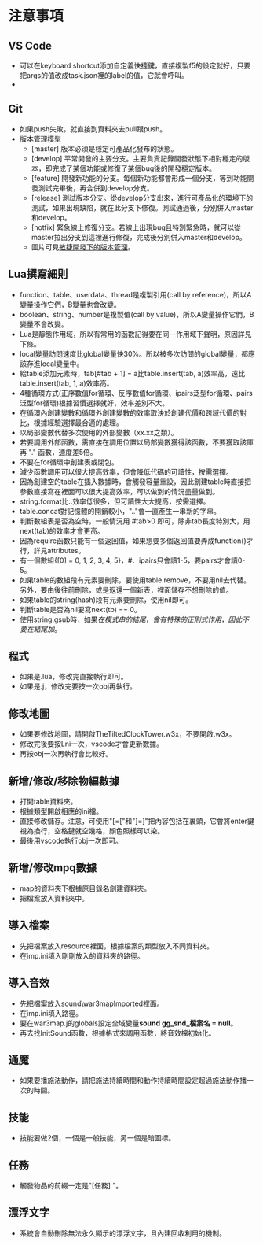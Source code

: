# 注意事項
## VS Code
- 可以在keyboard shortcut添加自定義快捷鍵，直接複製f5的設定就好，只要把args的值改成task.json裡的label的值，它就會呼叫。
- 
## Git
- 如果push失敗，就直接到資料夾去pull跟push。
- 版本管理模型
    - [master] 版本必須是穩定可產品化發布的狀態。
    - [develop] 平常開發的主要分支。主要負責記錄開發狀態下相對穩定的版本，即完成了某個功能或修復了某個bug後的開發穩定版本。
    - [feature] 開發新功能的分支。每個新功能都會形成一個分支，等到功能開發測試完畢後，再合併到develop分支。
    - [release] 測試版本分支。從develop分支出來，進行可產品化的環境下的測試，如果出現缺陷，就在此分支下修復。測試通過後，分別併入master和develop。
    - [hotfix] 緊急線上修復分支。若線上出現bug且特別緊急時，就可以從master拉出分支到這裡進行修復，完成後分別併入master和develop。
    - 圖片可見[敏捷開發下的版本管理][ref_url5]。

## Lua撰寫細則
- function、table、userdata、thread是複製引用(call by reference)，所以A變量操作它們，B變量也會改變。
- boolean、string、number是複製值(call by value)，所以A變量操作它們，B變量不會改變。
- Lua是靜態作用域，所以有常用的函數記得要在同一作用域下聲明，原因詳見下條。
- local變量訪問速度比global變量快30%。所以被多次訪問的global變量，都應該存進local變量中。
- 給table添加元素時，tab[#tab + 1] = a比table.insert(tab, a)效率高，遠比table.insert(tab, 1, a)效率高。
- 4種循環方式(正序數值for循環、反序數值for循環、ipairs泛型for循環、pairs泛型for循環)根據習慣選擇就好，效率差別不大。
- 在循環內創建變數和循環外創建變數的效率取決於創建代價和跨域代價的對比，根據經驗選擇最合適的處理。
- 以局部變數代替多次使用的外部變數（xx.xx之類）。
- 若要調用外部函數，需直接在調用位置以局部變數獲得該函數，不要獲取該庫再 "." 函數，速度差5倍。
- 不要在for循環中創建表或閉包。
- 減少函數調用可以很大提高效率，但會降低代碼的可讀性，按需選擇。
- 因為創建空的table在插入數據時，會觸發容量重設，因此創建table時直接把參數直接寫在裡面可以很大提高效率，可以做到的情況盡量做到。
- string.format比..效率低很多，但可讀性大大提高，按需選擇。
- table.concat對記憶體的開銷較小，".."會一直產生一串新的字串。
- 判斷數組表是否為空時，一般情況用 #tab>0 即可，除非tab長度特別大，用next(tab)的效率才會更高。
- 因為require函數只能有一個返回值，如果想要多個返回值要弄成function()才行，詳見attributes。
- 有一個數組{[0] = 0, 1, 2, 3, 4, 5}，#、ipairs只會讀1-5，要pairs才會讀0-5。
- 如果table的數組段有元素要刪除，要使用table.remove，不要用nil去代替。另外，要由後往前刪除，或是返還一個新表，裡面儲存不想刪除的值。
- 如果table的string(hash)段有元素要刪除，使用nil即可。
- 判斷table是否為nil要寫next(tb) == 0。
- 使用string.gsub時，如果$在模式串的結尾，會有特殊的正則式作用，因此不要在結尾加$。

## 程式
- 如果是.lua，修改完直接執行即可。
- 如果是.j，修改完要按一次obj再執行。

## 修改地圖
- 如果要修改地圖，請開啟TheTiltedClockTower.w3x，不要開啟.w3x。
- 修改完後要按Lni一次，vscode才會更新數據。
- 再按obj一次再執行會比較好。

## 新增/修改/移除物編數據
- 打開table資料夾。
- 根據類型開啟相應的ini檔。
- 直接修改儲存。注意，可使用"[=["和"]=]"把內容包括在裏頭，它會將enter鍵視為換行，空格鍵就空幾格，顏色照樣可以染。
- 最後用vscode執行obj一次即可。

## 新增/修改mpq數據
- map的資料夾下根據原目錄名創建資料夾。
- 把檔案放入資料夾中。

## 導入檔案
- 先把檔案放入resource裡面，根據檔案的類型放入不同資料夾。
- 在imp.ini填入剛剛放入的資料夾的路徑。

## 導入音效
- 先把檔案放入sound\war3mapImported裡面。
- 在imp.ini填入路徑。
- 要在war3map.j的globals設定全域變量**sound gg_snd_檔案名 = null**。
- 再去找InitSound函數，根據格式來調用函數，將音效檔初始化。

## 通魔
- 如果要播施法動作，請把施法持續時間和動作持續時間設定超過施法動作播一次的時間。

## 技能
- 技能要做2個，一個是一般技能，另一個是暗圖標。

## 任務
- 觸發物品的前綴一定是"[任務] "。

## 漂浮文字
- 系統會自動刪除無法永久顯示的漂浮文字，且內建回收利用的機制。

[ref_url5]:https://www.jianshu.com/p/a3a32e473cc4
